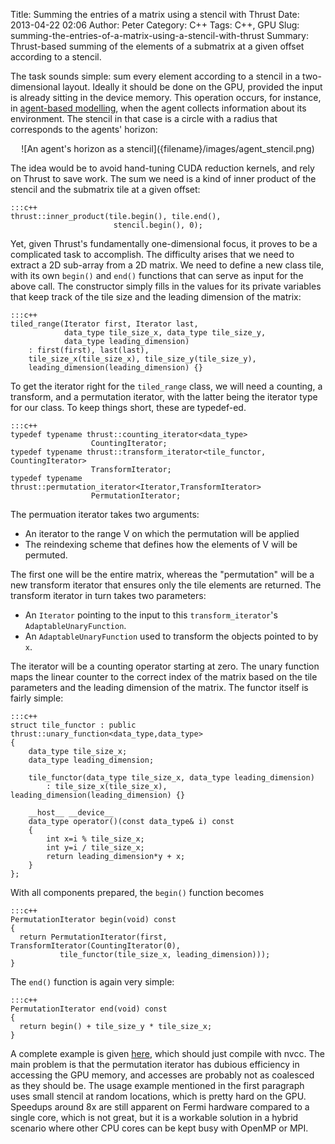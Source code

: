 Title: Summing the entries of a matrix using a stencil with Thrust
Date: 2013-04-22 02:06
Author: Peter
Category: C++
Tags: C++, GPU
Slug: summing-the-entries-of-a-matrix-using-a-stencil-with-thrust
Summary: Thrust-based summing of the elements of a submatrix at a given offset according to a stencil.

The task sounds simple: sum every element according to a stencil in a
two-dimensional layout. Ideally it should be done on the GPU, provided
the input is already sitting in the device memory. This operation
occurs, for instance, in [agent-based modelling](http://on-demand.gputechconf.com/gtc/2013/poster/pdf/P0197_PeterWittek.pdf "GTC Poster"),
when the agent collects information about its environment. The stencil
in that case is a circle with a radius that corresponds to the agents'
horizon:

<center>![An agent's horizon as a stencil]({filename}/images/agent_stencil.png)</center>

The idea would be to avoid hand-tuning CUDA reduction kernels, and rely
on Thrust to save work. The sum we need is a kind of inner product of
the stencil and the submatrix tile at a given offset:

    :::c++
    thrust::inner_product(tile.begin(), tile.end(),
                           stencil.begin(), 0);

Yet, given Thrust's fundamentally one-dimensional focus, it proves to be
a complicated task to accomplish. The difficulty arises that we need to
extract a 2D sub-array from a 2D matrix. We need to define a new class
tile, with its own ``begin()`` and ``end()`` functions that can serve as input
for the above call. The constructor simply fills in the values for its
private variables that keep track of the tile size and the leading
dimension of the matrix:

    :::c++
    tiled_range(Iterator first, Iterator last,
                data_type tile_size_x, data_type tile_size_y,
                data_type leading_dimension)
        : first(first), last(last),
        tile_size_x(tile_size_x), tile_size_y(tile_size_y),
        leading_dimension(leading_dimension) {}

To get the iterator right for the ``tiled_range`` class, we will need a
counting, a transform, and a permutation iterator, with the latter being
the iterator type for our class. To keep things short, these are
typedef-ed.

    :::c++
    typedef typename thrust::counting_iterator<data_type>
                      CountingIterator;
    typedef typename thrust::transform_iterator<tile_functor, CountingIterator>
                      TransformIterator;
    typedef typename thrust::permutation_iterator<Iterator,TransformIterator>
                      PermutationIterator;

The permuation iterator takes two arguments:

-   An iterator to the range V on which the permutation will be applied
-   The reindexing scheme that defines how the elements of V will be
    permuted.

The first one will be the entire matrix, whereas the "permutation" will
be a new transform iterator that ensures only the tile elements are
returned. The transform iterator in turn takes two parameters:

-   An ``Iterator`` pointing to the input to this ``transform_iterator``'s
    ``AdaptableUnaryFunction``.
-   An ``AdaptableUnaryFunction`` used to transform the objects pointed to
    by ``x``.

The iterator will be a counting operator starting at zero. The unary
function maps the linear counter to the correct index of the matrix
based on the tile parameters and the leading dimension of the matrix.
The functor itself is fairly simple:

    :::c++
    struct tile_functor : public thrust::unary_function<data_type,data_type>
    {
        data_type tile_size_x;
        data_type leading_dimension;
     
        tile_functor(data_type tile_size_x, data_type leading_dimension)
            : tile_size_x(tile_size_x), leading_dimension(leading_dimension) {}
     
        __host__ __device__
        data_type operator()(const data_type& i) const
        {
            int x=i % tile_size_x;
            int y=i / tile_size_x;
            return leading_dimension*y + x;
        }
    };

With all components prepared, the ``begin()`` function becomes

    :::c++
    PermutationIterator begin(void) const
    {
      return PermutationIterator(first, TransformIterator(CountingIterator(0),
               tile_functor(tile_size_x, leading_dimension)));
    }

The ``end()`` function is again very simple:

    :::c++
    PermutationIterator end(void) const
    {
      return begin() + tile_size_y * tile_size_x;
    }

A complete example is given
[here](https://gist.github.com/peterwittek/6303588 "Source"), which
should just compile with nvcc. The main problem is that the permutation
iterator has dubious efficiency in accessing the GPU memory, and
accesses are probably not as coalesced as they should be. The usage
example mentioned in the first paragraph uses small stencil at random
locations, which is pretty hard on the GPU. Speedups around 8x are still
apparent on Fermi hardware compared to a single core, which is not
great, but it is a workable solution in a hybrid scenario where other
CPU cores can be kept busy with OpenMP or MPI.
